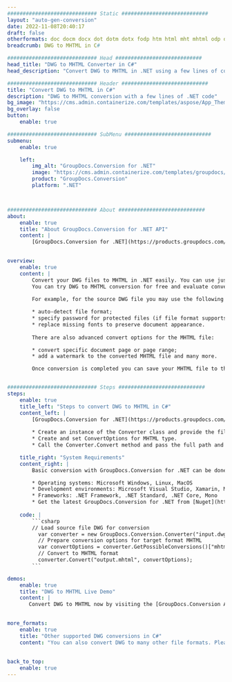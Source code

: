 ```yaml
---
############################# Static ############################
layout: "auto-gen-conversion"
date: 2022-11-08T20:40:17
draft: false
otherformats: doc docm docx dot dotm dotx fodp htm html mht mhtml odp odt otp pot potm potx pps ppsm ppsx ppt pptm pptx rtf
breadcrumb: DWG to MHTML in C#

############################# Head ############################
head_title: "DWG to MHTML Converter in C#"
head_description: "Convert DWG to MHTML in .NET using a few lines of code. Use the GroupDocs Document Conversion API to convert over 160 file formats."

############################# Header ############################
title: "Convert DWG to MHTML in C#"
description: "DWG to MHTML conversion with a few lines of .NET code"
bg_image: "https://cms.admin.containerize.com/templates/aspose/App_Themes/V3/images/bg/header1.png"
bg_overlay: false
button:
    enable: true

############################# SubMenu ############################
submenu:
    enable: true

    left:
        img_alt: "GroupDocs.Conversion for .NET"
        image: "https://cms.admin.containerize.com/templates/groupdocs/images/product-logos/90x90-noborder/groupdocs-conversion-net.png"
        product: "GroupDocs.Conversion"
        platform: ".NET"



############################# About ############################
about:
    enable: true
    title: "About GroupDocs.Conversion for .NET API"
    content: |
        [GroupDocs.Conversion for .NET](https://products.groupdocs.com/conversion/net/) can be used to convert Microsoft Word, Excel, PowerPoint, PDF, Visio and other formats. GroupDocs.Conversion is a standalone API that is suitable for back-end and internal systems where high performance is required. It does not depend on any software such as Microsoft or Open Office.
    

overview:
    enable: true
    content: |
        Convert your DWG files to MHTML in .NET easily. You can use just a couple of C# code lines in any platform of your choice like - Windows, Linux, macOS.
        You can try DWG to MHTML conversion for free and evaluate conversion results quality.  Along with simple file conversion scenarios you can try more advanced options for loading source DWG file and for saving output MHTML result. 
        
        For example, for the source DWG file you may use the following load options:

        * auto-detect file format;
        * specify password for protected files (if file format supports it);
        * replace missing fonts to preserve document appearance.
        
        There are also advanced convert options for the MHTML file:

        * convert specific document page or page range;
        * add a watermark to the converted MHTML file and many more.

        Once conversion is completed you can save your MHTML file to the local file path or any third-party storage like FTP, Amazon S3, Google Drive, Dropbox etc. Please note - to convert DWG to MHTML there is no need for any additional software installed - like MS Office, Open Office, Adobe Acrobat Reader etc.


############################# Steps ############################
steps:
    enable: true
    title_left: "Steps to convert DWG to MHTML in C#"
    content_left: |
        [GroupDocs.Conversion for .NET](https://products.groupdocs.com/conversion/net/) makes it easy for developers to convert a DWG file to MHTML with a few lines of code.
        
        * Create an instance of the Converter class and provide the file DWG with the full path
        * Create and set ConvertOptions for MHTML type.
        * Call the Converter.Convert method and pass the full path and format (MHTML) as a parameter

    title_right: "System Requirements"
    content_right: |
        Basic conversion with GroupDocs.Conversion for .NET can be done in just a few simple steps. Our APIs are supported on all major platforms and operating systems. Before executing the code below, make sure you have the following prerequisites installed on your system.

        * Operating systems: Microsoft Windows, Linux, MacOS
        * Development environments: Microsoft Visual Studio, Xamarin, MonoDevelop
        * Frameworks: .NET Framework, .NET Standard, .NET Core, Mono
        * Get the latest GroupDocs.Conversion for .NET from [Nuget](https://www.nuget.org/packages/groupdocs.conversion)
         
    code: |
        ```csharp    
        // Load source file DWG for conversion
          var converter = new GroupDocs.Conversion.Converter("input.dwg");
          // Prepare conversion options for target format MHTML
          var convertOptions = converter.GetPossibleConversions()["mhtml"].ConvertOptions;
          // Convert to MHTML format
          converter.Convert("output.mhtml", convertOptions);
        ```

demos:
    enable: true
    title: "DWG to MHTML Live Demo"
    content: |
       Convert DWG to MHTML now by visiting the [GroupDocs.Conversion App](https://products.groupdocs.app/conversion/family) website. Online demo has the following advantages
          

more_formats:
    enable: true
    title: "Other supported DWG conversions in C#"
    content: "You can also convert DWG to many other file formats. Please see the list below."
       
       
back_to_top:
    enable: true
---
```

